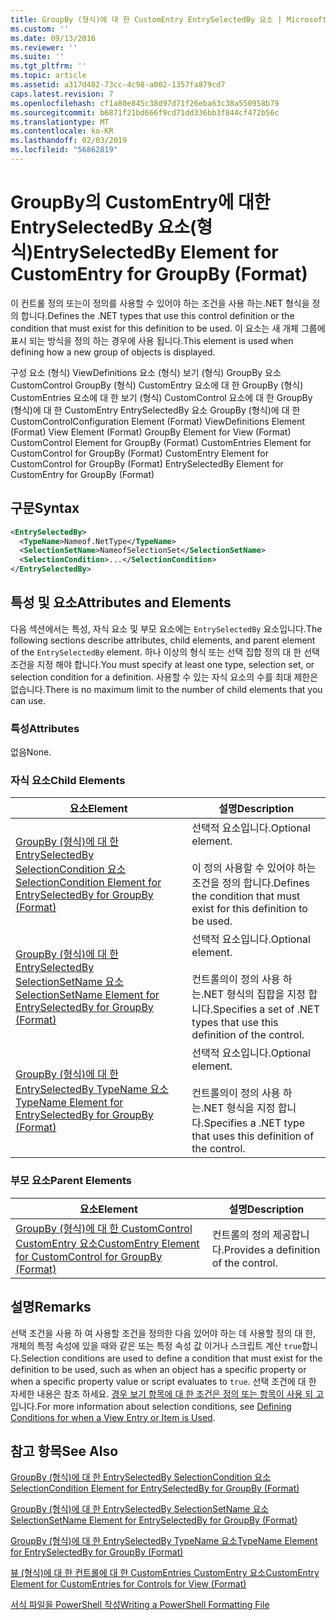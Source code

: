 ```yaml
---
title: GroupBy (형식)에 대 한 CustomEntry EntrySelectedBy 요소 | Microsoft Docs
ms.custom: ''
ms.date: 09/13/2016
ms.reviewer: ''
ms.suite: ''
ms.tgt_pltfrm: ''
ms.topic: article
ms.assetid: a317d482-73cc-4c98-a002-1357fa879cd7
caps.latest.revision: 7
ms.openlocfilehash: cf1a80e845c38d97d71f26eba63c38a550958b79
ms.sourcegitcommit: b6871f21bd666f9cd71dd336bb3f844cf472b56c
ms.translationtype: MT
ms.contentlocale: ko-KR
ms.lasthandoff: 02/03/2019
ms.locfileid: "56862819"
---
```

# <a name="entryselectedby-element-for-customentry-for-groupby-format"></a><span data-ttu-id="e4fca-102">GroupBy의 CustomEntry에 대한 EntrySelectedBy 요소(형식)</span><span class="sxs-lookup"><span data-stu-id="e4fca-102">EntrySelectedBy Element for CustomEntry for GroupBy (Format)</span></span>

<span data-ttu-id="e4fca-103">이 컨트롤 정의 또는이 정의를 사용할 수 있어야 하는 조건을 사용 하는.NET 형식을 정의 합니다.</span><span class="sxs-lookup"><span data-stu-id="e4fca-103">Defines the .NET types that use this control definition or the condition that must exist for this definition to be used.</span></span> <span data-ttu-id="e4fca-104">이 요소는 새 개체 그룹에 표시 되는 방식을 정의 하는 경우에 사용 됩니다.</span><span class="sxs-lookup"><span data-stu-id="e4fca-104">This element is used when defining how a new group of objects is displayed.</span></span>

<span data-ttu-id="e4fca-105">구성 요소 (형식) ViewDefinitions 요소 (형식) 보기 (형식) GroupBy 요소 CustomControl GroupBy (형식) CustomEntry 요소에 대 한 GroupBy (형식) CustomEntries 요소에 대 한 보기 (형식) CustomControl 요소에 대 한 GroupBy (형식)에 대 한 CustomEntry EntrySelectedBy 요소 GroupBy (형식)에 대 한 CustomControl</span><span class="sxs-lookup"><span data-stu-id="e4fca-105">Configuration Element (Format) ViewDefinitions Element (Format) View Element (Format) GroupBy Element for View (Format) CustomControl Element for GroupBy (Format) CustomEntries Element for CustomControl for GroupBy (Format) CustomEntry Element for CustomControl for GroupBy (Format) EntrySelectedBy Element for CustomEntry for GroupBy (Format)</span></span>

## <a name="syntax"></a><span data-ttu-id="e4fca-106">구문</span><span class="sxs-lookup"><span data-stu-id="e4fca-106">Syntax</span></span>

```xml
<EntrySelectedBy>
  <TypeName>Nameof.NetType</TypeName>
  <SelectionSetName>NameofSelectionSet</SelectionSetName>
  <SelectionCondition>...</SelectionCondition>
</EntrySelectedBy>
```

## <a name="attributes-and-elements"></a><span data-ttu-id="e4fca-107">특성 및 요소</span><span class="sxs-lookup"><span data-stu-id="e4fca-107">Attributes and Elements</span></span>

<span data-ttu-id="e4fca-108">다음 섹션에서는 특성, 자식 요소 및 부모 요소에는 `EntrySelectedBy` 요소입니다.</span><span class="sxs-lookup"><span data-stu-id="e4fca-108">The following sections describe attributes, child elements, and parent element of the `EntrySelectedBy` element.</span></span> <span data-ttu-id="e4fca-109">하나 이상의 형식 또는 선택 집합 정의 대 한 선택 조건을 지정 해야 합니다.</span><span class="sxs-lookup"><span data-stu-id="e4fca-109">You must specify at least one type, selection set, or selection condition for a definition.</span></span> <span data-ttu-id="e4fca-110">사용할 수 있는 자식 요소의 수를 최대 제한은 없습니다.</span><span class="sxs-lookup"><span data-stu-id="e4fca-110">There is no maximum limit to the number of child elements that you can use.</span></span>

### <a name="attributes"></a><span data-ttu-id="e4fca-111">특성</span><span class="sxs-lookup"><span data-stu-id="e4fca-111">Attributes</span></span>

<span data-ttu-id="e4fca-112">없음</span><span class="sxs-lookup"><span data-stu-id="e4fca-112">None.</span></span>

### <a name="child-elements"></a><span data-ttu-id="e4fca-113">자식 요소</span><span class="sxs-lookup"><span data-stu-id="e4fca-113">Child Elements</span></span>

|<span data-ttu-id="e4fca-114">요소</span><span class="sxs-lookup"><span data-stu-id="e4fca-114">Element</span></span>|<span data-ttu-id="e4fca-115">설명</span><span class="sxs-lookup"><span data-stu-id="e4fca-115">Description</span></span>|
|-------------|-----------------|
|[<span data-ttu-id="e4fca-116">GroupBy (형식)에 대 한 EntrySelectedBy SelectionCondition 요소</span><span class="sxs-lookup"><span data-stu-id="e4fca-116">SelectionCondition Element for EntrySelectedBy for GroupBy (Format)</span></span>](./selectioncondition-element-for-entryselectedby-for-groupby-format.md)|<span data-ttu-id="e4fca-117">선택적 요소입니다.</span><span class="sxs-lookup"><span data-stu-id="e4fca-117">Optional element.</span></span><br /><br /> <span data-ttu-id="e4fca-118">이 정의 사용할 수 있어야 하는 조건을 정의 합니다.</span><span class="sxs-lookup"><span data-stu-id="e4fca-118">Defines the condition that must exist for this definition to be used.</span></span>|
|[<span data-ttu-id="e4fca-119">GroupBy (형식)에 대 한 EntrySelectedBy SelectionSetName 요소</span><span class="sxs-lookup"><span data-stu-id="e4fca-119">SelectionSetName Element for EntrySelectedBy for GroupBy (Format)</span></span>](./selectionsetname-element-for-entryselectedby-for-groupby-format.md)|<span data-ttu-id="e4fca-120">선택적 요소입니다.</span><span class="sxs-lookup"><span data-stu-id="e4fca-120">Optional element.</span></span><br /><br /> <span data-ttu-id="e4fca-121">컨트롤의이 정의 사용 하는.NET 형식의 집합을 지정 합니다.</span><span class="sxs-lookup"><span data-stu-id="e4fca-121">Specifies a set of .NET types that use this definition of the control.</span></span>|
|[<span data-ttu-id="e4fca-122">GroupBy (형식)에 대 한 EntrySelectedBy TypeName 요소</span><span class="sxs-lookup"><span data-stu-id="e4fca-122">TypeName Element for EntrySelectedBy for GroupBy (Format)</span></span>](./typename-element-for-entryselectedby-for-groupby-format.md)|<span data-ttu-id="e4fca-123">선택적 요소입니다.</span><span class="sxs-lookup"><span data-stu-id="e4fca-123">Optional element.</span></span><br /><br /> <span data-ttu-id="e4fca-124">컨트롤의이 정의 사용 하는.NET 형식을 지정 합니다.</span><span class="sxs-lookup"><span data-stu-id="e4fca-124">Specifies a .NET type that uses this definition of the control.</span></span>|

### <a name="parent-elements"></a><span data-ttu-id="e4fca-125">부모 요소</span><span class="sxs-lookup"><span data-stu-id="e4fca-125">Parent Elements</span></span>

|<span data-ttu-id="e4fca-126">요소</span><span class="sxs-lookup"><span data-stu-id="e4fca-126">Element</span></span>|<span data-ttu-id="e4fca-127">설명</span><span class="sxs-lookup"><span data-stu-id="e4fca-127">Description</span></span>|
|-------------|-----------------|
|[<span data-ttu-id="e4fca-128">GroupBy (형식)에 대 한 CustomControl CustomEntry 요소</span><span class="sxs-lookup"><span data-stu-id="e4fca-128">CustomEntry Element for CustomControl for GroupBy (Format)</span></span>](./customentry-element-for-customcontrol-for-groupby-format.md)|<span data-ttu-id="e4fca-129">컨트롤의 정의 제공합니다.</span><span class="sxs-lookup"><span data-stu-id="e4fca-129">Provides a definition of the control.</span></span>|

## <a name="remarks"></a><span data-ttu-id="e4fca-130">설명</span><span class="sxs-lookup"><span data-stu-id="e4fca-130">Remarks</span></span>

<span data-ttu-id="e4fca-131">선택 조건을 사용 하 여 사용할 조건을 정의한 다음 있어야 하는 데 사용할 정의 대 한, 개체의 특정 속성에 있을 때와 같은 또는 특정 속성 값 이거나 스크립트 계산 `true`합니다.</span><span class="sxs-lookup"><span data-stu-id="e4fca-131">Selection conditions are used to define a condition that must exist for the definition to be used, such as when an object has a specific property or when a specific property value or script evaluates to `true`.</span></span> <span data-ttu-id="e4fca-132">선택 조건에 대 한 자세한 내용은 참조 하세요. [경우 보기 항목에 대 한 조건은 정의 또는 항목이 사용 되 고](./defining-conditions-for-displaying-data.md)입니다.</span><span class="sxs-lookup"><span data-stu-id="e4fca-132">For more information about selection conditions, see [Defining Conditions for when a View Entry or Item is Used](./defining-conditions-for-displaying-data.md).</span></span>

## <a name="see-also"></a><span data-ttu-id="e4fca-133">참고 항목</span><span class="sxs-lookup"><span data-stu-id="e4fca-133">See Also</span></span>

[<span data-ttu-id="e4fca-134">GroupBy (형식)에 대 한 EntrySelectedBy SelectionCondition 요소</span><span class="sxs-lookup"><span data-stu-id="e4fca-134">SelectionCondition Element for EntrySelectedBy for GroupBy (Format)</span></span>](./selectioncondition-element-for-entryselectedby-for-groupby-format.md)

[<span data-ttu-id="e4fca-135">GroupBy (형식)에 대 한 EntrySelectedBy SelectionSetName 요소</span><span class="sxs-lookup"><span data-stu-id="e4fca-135">SelectionSetName Element for EntrySelectedBy for GroupBy (Format)</span></span>](./selectionsetname-element-for-entryselectedby-for-groupby-format.md)

[<span data-ttu-id="e4fca-136">GroupBy (형식)에 대 한 EntrySelectedBy TypeName 요소</span><span class="sxs-lookup"><span data-stu-id="e4fca-136">TypeName Element for EntrySelectedBy for GroupBy (Format)</span></span>](./typename-element-for-entryselectedby-for-groupby-format.md)

[<span data-ttu-id="e4fca-137">뷰 (형식)에 대 한 컨트롤에 대 한 CustomEntries CustomEntry 요소</span><span class="sxs-lookup"><span data-stu-id="e4fca-137">CustomEntry Element for CustomEntries for Controls for View (Format)</span></span>](./customentry-element-for-customentries-for-controls-for-view-format.md)

[<span data-ttu-id="e4fca-138">서식 파일을 PowerShell 작성</span><span class="sxs-lookup"><span data-stu-id="e4fca-138">Writing a PowerShell Formatting File</span></span>](./writing-a-powershell-formatting-file.md)
